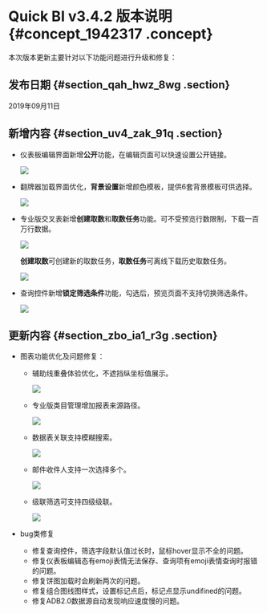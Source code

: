 # Quick BI v3.4.2 版本说明 {#concept_1942317 .concept}

本次版本更新主要针对以下功能问题进行升级和修复：

## 发布日期 {#section_qah_hwz_8wg .section}

2019年09月11日

## 新增内容 {#section_uv4_zak_91q .section}

-   仪表板编辑界面新增**公开**功能，在编辑页面可以快速设置公开链接。

    ![](http://static-aliyun-doc.oss-cn-hangzhou.aliyuncs.com/assets/img/1541048/156811985059316_zh-CN.png)

-   翻牌器加载界面优化，**背景设置**新增颜色模板，提供6套背景模板可供选择。

    ![](http://static-aliyun-doc.oss-cn-hangzhou.aliyuncs.com/assets/img/1541048/156811985059314_zh-CN.png)

-   专业版交叉表新增**创建取数**和**取数任务**功能。可不受预览行数限制，下载一百万行数据。

    ![](http://static-aliyun-doc.oss-cn-hangzhou.aliyuncs.com/assets/img/1541048/156811985059319_zh-CN.png)

    **创建取数**可创建新的取数任务，**取数任务**可离线下载历史取数任务。

    ![](http://static-aliyun-doc.oss-cn-hangzhou.aliyuncs.com/assets/img/1541048/156811985059318_zh-CN.png)

-   查询控件新增**锁定筛选条件**功能，勾选后，预览页面不支持切换筛选条件。

    ![](http://static-aliyun-doc.oss-cn-hangzhou.aliyuncs.com/assets/img/1541048/156811985059511_zh-CN.png)


## 更新内容 {#section_zbo_ia1_r3g .section}

-   图表功能优化及问题修复：
    -   辅助线重叠体验优化，不遮挡纵坐标值展示。

        ![](http://static-aliyun-doc.oss-cn-hangzhou.aliyuncs.com/assets/img/1541048/156811985059313_zh-CN.png)

    -   专业版类目管理增加报表来源路径。

        ![](http://static-aliyun-doc.oss-cn-hangzhou.aliyuncs.com/assets/img/1541048/156811985159320_zh-CN.png)

    -   数据表关联支持模糊搜索。

        ![](http://static-aliyun-doc.oss-cn-hangzhou.aliyuncs.com/assets/img/1541048/156811985159322_zh-CN.png)

    -   邮件收件人支持一次选择多个。

        ![](http://static-aliyun-doc.oss-cn-hangzhou.aliyuncs.com/assets/img/1541048/156811985159323_zh-CN.png)

    -   级联筛选可支持四级级联。

        ![](http://static-aliyun-doc.oss-cn-hangzhou.aliyuncs.com/assets/img/1541048/156811985159512_zh-CN.png)

-   bug类修复
    -   修复查询控件，筛选字段默认值过长时，鼠标hover显示不全的问题。
    -   修复仪表板编辑态有emoji表情无法保存、查询项有emoji表情查询时报错的问题。
    -   修复饼图加载时会刷新两次的问题。
    -   修复组合图线图样式，设置标记点后，标记点显示undifined的问题。
    -   修复ADB2.0数据源自动发现响应速度慢的问题。

